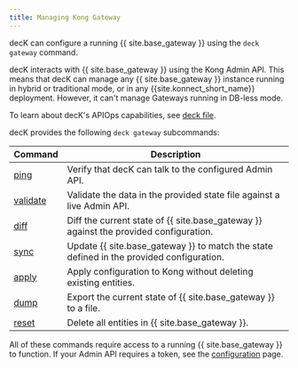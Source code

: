 ```yaml
---
title: Managing Kong Gateway
---
```


decK can configure a running {{ site.base_gateway }} using the `deck gateway` command.

decK interacts with {{ site.base_gateway }} using the Kong Admin API. 
This means that decK can manage any {{ site.base_gateway }} instance running in hybrid or traditional mode, or in any {{site.konnect_short_name}} deployment. However, it can't manage Gateways running in DB-less mode.

To learn about decK's APIOps capabilities, see [deck file](/deck/file).

decK provides the following `deck gateway` subcommands:

| Command  | Description |
|----------|-------------|
| [ping](/deck/gateway/ping/)     | Verify that decK can talk to the configured Admin API. |
| [validate](/deck/gateway/validate/) | Validate the data in the provided state file against a live Admin API. |
| [diff](/deck/gateway/diff/)     | Diff the current state of {{ site.base_gateway }} against the provided configuration. |
| [sync](/deck/gateway/sync/)     | Update {{ site.base_gateway }} to match the state defined in the provided configuration. |
| [apply](/deck/gateway/apply/)    | Apply configuration to Kong without deleting existing entities. |
| [dump](/deck/gateway/dump/)     | Export the current state of {{ site.base_gateway }} to a file.|
| [reset](/deck/gateway/reset/)   | Delete all entities in {{ site.base_gateway }}. |

All of these commands require access to a running {{ site.base_gateway }} to function. If your Admin API requires a token, see the [configuration](/deck/gateway/configuration/) page.


